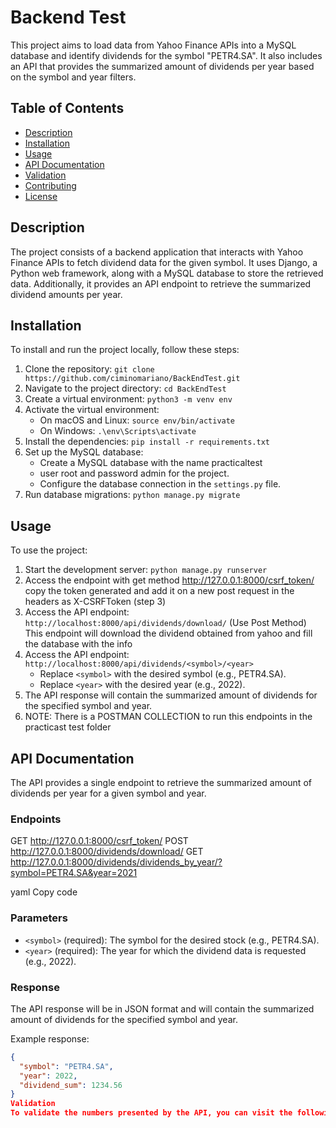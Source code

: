 # Backend Test

This project aims to load data from Yahoo Finance APIs into a MySQL database and identify dividends for the symbol "PETR4.SA". It also includes an API that provides the summarized amount of dividends per year based on the symbol and year filters.

## Table of Contents

- [Description](#description)
- [Installation](#installation)
- [Usage](#usage)
- [API Documentation](#api-documentation)
- [Validation](#validation)
- [Contributing](#contributing)
- [License](#license)

## Description

The project consists of a backend application that interacts with Yahoo Finance APIs to fetch dividend data for the given symbol. It uses Django, a Python web framework, along with a MySQL database to store the retrieved data. Additionally, it provides an API endpoint to retrieve the summarized dividend amounts per year.

## Installation

To install and run the project locally, follow these steps:

1. Clone the repository: `git clone https://github.com/ciminomariano/BackEndTest.git`
2. Navigate to the project directory: `cd BackEndTest`
3. Create a virtual environment: `python3 -m venv env`
4. Activate the virtual environment:
   - On macOS and Linux: `source env/bin/activate`
   - On Windows: `.\env\Scripts\activate`
5. Install the dependencies: `pip install -r requirements.txt`
6. Set up the MySQL database:
   - Create a MySQL database with the name practicaltest
   - user root and password admin for the project.
   - Configure the database connection in the `settings.py` file.
7. Run database migrations: `python manage.py migrate`

## Usage

To use the project:

1. Start the development server: `python manage.py runserver`
2. Access the endpoint with get method http://127.0.0.1:8000/csrf_token/
   copy the token generated and add it on a new post request in the headers as X-CSRFToken
   (step 3)
3. Access the API endpoint: `http://localhost:8000/api/dividends/download/` (Use Post Method)
   This endpoint will download the dividend obtained from yahoo
   and fill the database with the info
4. Access the API endpoint: `http://localhost:8000/api/dividends/<symbol>/<year>`
   - Replace `<symbol>` with the desired symbol (e.g., PETR4.SA).
   - Replace `<year>` with the desired year (e.g., 2022).
4. The API response will contain the summarized amount of dividends for the specified symbol and year.
5. NOTE: There is a POSTMAN COLLECTION to run this endpoints in the practicast test folder

## API Documentation

The API provides a single endpoint to retrieve the summarized amount of dividends per year for a given symbol and year.

### Endpoints
GET http://127.0.0.1:8000/csrf_token/
POST http://127.0.0.1:8000/dividends/download/
GET http://127.0.0.1:8000/dividends/dividends_by_year/?symbol=PETR4.SA&year=2021

yaml
Copy code

### Parameters

- `<symbol>` (required): The symbol for the desired stock (e.g., PETR4.SA).
- `<year>` (required): The year for which the dividend data is requested (e.g., 2022).

### Response

The API response will be in JSON format and will contain the summarized amount of dividends for the specified symbol and year.

Example response:

```json
{
  "symbol": "PETR4.SA",
  "year": 2022,
  "dividend_sum": 1234.56
}
Validation
To validate the numbers presented by the API, you can visit the following link: Investidor Petrobras - Dividends and JCP. Compare the dividend data obtained from the API with the information provided on the website to ensure accuracy.

